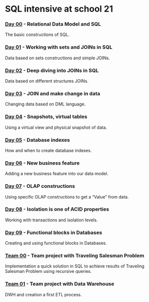 # SQL intensive at school 21
### [Day 00](https://github.com/elenmurnina/piscine_sql/tree/master/day00) - Relational Data Model and SQL
The basic constructions of SQL.

### [Day 01](https://github.com/elenmurnina/piscine_sql/tree/master/day01) - Working with sets and JOINs in SQL
Data based on sets constructions and simple JOINs.

### [Day 02](https://github.com/elenmurnina/piscine_sql/tree/master/day02) - Deep diving into JOINs in SQL
Data based on different structures JOINs.

### [Day 03](https://github.com/elenmurnina/piscine_sql/tree/master/day03) - JOIN and make change in data
Changing data based on DML language.

### [Day 04](https://github.com/elenmurnina/piscine_sql/tree/master/day04) - Snapshots, virtual tables
Using a virtual view and physical snapshot of data.

### [Day 05](https://github.com/elenmurnina/piscine_sql/tree/master/day05) - Database indexes
How and when to create database indexes.

### [Day 06](https://github.com/elenmurnina/piscine_sql/tree/master/day06) - New business feature
Adding a new business feature into our data model.

### [Day 07](https://github.com/elenmurnina/piscine_sql/tree/master/day07) - OLAP constructions
Using specific OLAP constructions to get a “Value” from data.

### [Day 08](https://github.com/elenmurnina/piscine_sql/tree/master/day08) - Isolation is one of ACID properties
Working with transactions and isolation levels.

### [Day 09](https://github.com/elenmurnina/piscine_sql/tree/master/day09) - Functional blocks in Databases
Creating and using functional blocks in Databases.

### [Team 00](https://github.com/elenmurnina/piscine_sql/tree/master/team00) - Team project with Traveling Salesman Problem
Implementation a quick solution in SQL to achieve results of Traveling Salesman Problem using recursive queries.

### [Team 01](https://github.com/elenmurnina/piscine_sql/tree/master/team01) - Team project with Data Warehouse
DWH and creation a first ETL process.
